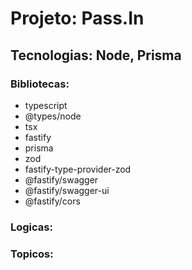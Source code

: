 # Projeto: Pass.In

## Tecnologias: Node, Prisma

### Bibliotecas:

- typescript
- @types/node
- tsx
- fastify
- prisma
- zod
- fastify-type-provider-zod
- @fastify/swagger
- @fastify/swagger-ui
- @fastify/cors

### Logicas:

### Topicos:
